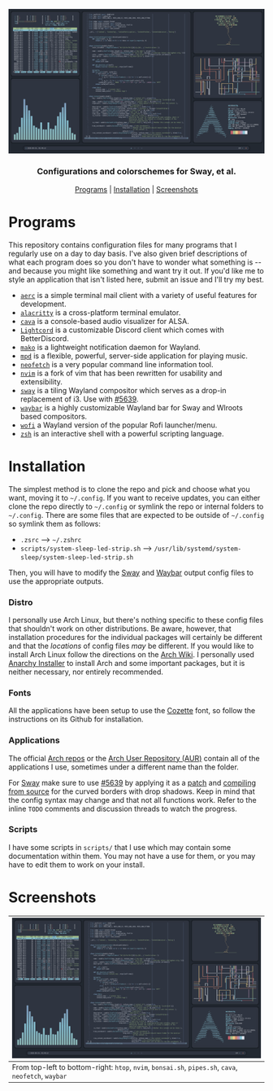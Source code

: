 <p align=center>
    <img alt="Screenshot of various applications" src="https://raw.githubusercontent.com/TheAvidDev/dotfiles/master/img/banner.png">
    <h3 align=center>Configurations and colorschemes for Sway, et al.</h3>
</p>
<p align=center>
    <a href="#programs">Programs</a> | <a href="#installation">Installation</a> | <a href="#screenshots">Screenshots</a>
</p>

# Programs
This repository contains configuration files for many programs that I regularly use on a day to day basis. I've also given brief descriptions of what each program does so you don't have to wonder what something is -- and because you might like something and want try it out. If you'd like me to style an application that isn't listed here, submit an issue and I'll try my best.
 - [`aerc`](https://aerc-mail.org/) is a simple terminal mail client with a variety of useful features for development.
 - [`alacritty`](https://github.com/alacritty/alacritty) is a cross-platform terminal emulator.
 - [`cava`](https://github.com/karlstav/cava) is a console-based audio visualizer for ALSA.
 - [`Lightcord`](https://github.com/Lightcord/Lightcord) is a customizable Discord client which comes with BetterDiscord.
 - [`mako`](https://github.com/emersion/mako) is a lightweight notification daemon for Wayland.
 - [`mpd`](https://www.musicpd.org/) is a flexible, powerful, server-side application for playing music.
 - [`neofetch`](https://github.com/dylanaraps/neofetch) is a very popular command line information tool.
 - [`nvim`](https://neovim.io/) is a fork of vim that has been rewritten for usability and extensibility.
 - [`sway`](https://swaywm.org) is a tiling Wayland compositor which serves as a drop-in replacement of i3. Use with [#5639](https://github.com/swaywm/sway/pull/5639).
 - [`waybar`](https://github.com/Alexays/Waybar) is a highly customizable Wayland bar for Sway and Wlroots based compositors.
 - [`wofi`](https://hg.sr.ht/~scoopta/wofi) a Wayland version of the popular Rofi launcher/menu.
 - [`zsh`](https://www.zsh.org/) is an interactive shell with a powerful scripting language.

# Installation
The simplest method is to clone the repo and pick and choose what you want, moving it to `~/.config`. If you want to receive updates, you can either clone the repo directly to `~/.config` or symlink the repo or internal folders to `~/.config`. There are some files that are expected to be outside of `~/.config` so symlink them as follows:
 - `.zsrc` --> `~/.zshrc`
 - `scripts/system-sleep-led-strip.sh` --> `/usr/lib/systemd/system-sleep/system-sleep-led-strip.sh`

Then, you will have to modify the [Sway](https://github.com/TheAvidDev/dotfiles/blob/master/sway/config) and [Waybar](https://github.com/TheAvidDev/dotfiles/blob/master/waybar/config) output config files to use the appropriate outputs.

### Distro
I personally use Arch Linux, but there's nothing specific to these config files that shouldn't work on other distributions. Be aware, however, that installation procedures for the individual packages will certainly be different and that the _locations_ of config files _may_ be different. If you would like to install Arch Linux follow the directions on the [Arch Wiki](https://wiki.archlinux.org/index.php/Installation_guide). I personally used [Anarchy Installer](https://anarchyinstaller.org/) to install Arch and some important packages, but it is neither necessary, nor entirely recommended.

### Fonts
All the applications have been setup to use the [Cozette](https://github.com/slavfox/Cozette) font, so follow the instructions on its Github for installation.

### Applications
The official [Arch repos](https://www.archlinux.org/packages/) or the [Arch User Repository (AUR)](https://aur.archlinux.org/) contain all of the applications I use, sometimes under a different name than the folder.

For [Sway](https://swaywm.org) make sure to use [#5639](https://github.com/swaywm/sway/pull/5639) by applying it as a [patch](https://patch-diff.githubusercontent.com/raw/swaywm/sway/pull/5639.patch) and [compiling from source](https://github.com/swaywm/sway#compiling-from-source) for the curved borders with drop shadows. Keep in mind that the config syntax may change and that not all functions work. Refer to the inline `TODO` comments and discussion threads to watch the progress.

### Scripts
I have some scripts in `scripts/` that I use which may contain some documentation within them. You may not have a use for them, or you may have to edit them to work on your install.

# Screenshots
|![Htop, neovim, bonsai.sh, pipes.sh, cava, neofetch, waybar][banner]|
|---|
|From top-left to bottom-right: `htop`, `nvim`, `bonsai.sh`, `pipes.sh`, `cava`, `neofetch`, `waybar`|

<!-- Links -->
[banner]: https://raw.githubusercontent.com/TheAvidDev/dotfiles/master/img/banner.png
